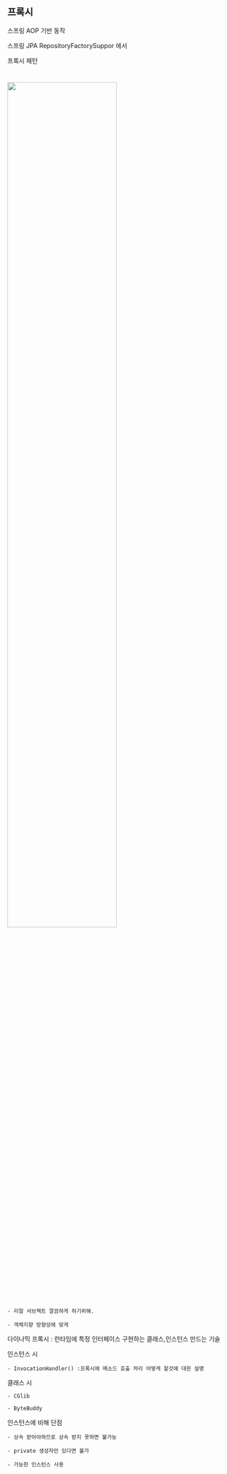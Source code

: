 #

## 프록시

스프링 AOP 기반 동작

스프링 JPA  RepositoryFactorySuppor 에서
 
프록시 패턴 

#
<img src = "https://user-images.githubusercontent.com/38341106/97080007-46afc680-1633-11eb-80ea-4ca52a256c5d.png" width="70% ">

#
    - 리얼 서브젝트 깔끔하게 하기위해. 

    - 객체지향 방향성에 맞게

다이나믹 프록시 : 런타임에 특정 인터페이스 구현하는 클래스,인스턴스 만드는 기술

인스턴스 시

    - InvocationHandler() :프록시에 메소드 호출 처리 어떻게 할것에 대한 설명
    
클래스 시
    
    - CGlib
    
    - ByteBuddy

인스턴스에 비해 단점

    - 상속 받아야하므로 상속 받지 못하면 불가능
    
    - private 생성자만 있다면 불가
    
    - 가능한 인스턴스 사용
    




    